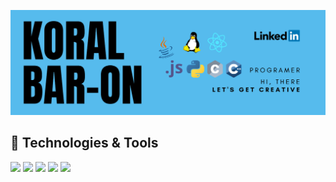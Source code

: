 ![Header](https://raw.githubusercontent.com/koralbaron/koralbaron/main/KoralBaron-Header.png "Header")
## 🔧 Technologies & Tools
![](https://img.shields.io/badge/OS-Linux-informational?style=flat&logo=linux&logoColor=white)
![](https://img.shields.io/badge/Editor-IntelliJ_IDEA-informational?style=flat&logo=intellijidea&logoColor=white)
![](https://img.shields.io/badge/Editor-Visual_Studio-informational?style=flat&logo=visualstudio&logoColor=white)
![](https://img.shields.io/badge/Editor-PyCharm-informational?style=flat&logo=pycharm&logoColor=white)
![](https://img.shields.io/badge/Code-Python-informational?style=flat&logo=python&logoColor=white)



<!--
**koralbaron/koralbaron** is a ✨ _special_ ✨ repository because its `README.md` (this file) appears on your GitHub profile.

Here are some ideas to get you started:

- 🔭 I’m currently working on ...
- 🌱 I’m currently learning ...
- 👯 I’m looking to collaborate on ...
- 🤔 I’m looking for help with ...
- 💬 Ask me about ...
- 📫 How to reach me: ...
- 😄 Pronouns: ...
- ⚡ Fun fact: ...
-->
